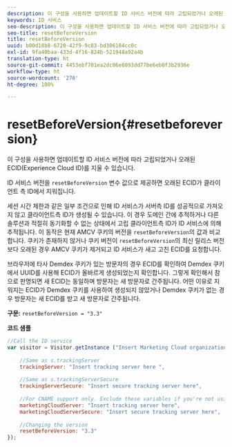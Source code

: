 ```yaml
---
description: 이 구성을 사용하면 업데이트할 ID 서비스 버전에 따라 고립되었거나 오래된 ECID(Experience Cloud ID)를 지울 수 있습니다.
keywords: ID 서비스
seo-description: 이 구성을 사용하면 업데이트할 ID 서비스 버전에 따라 고립되었거나 오래된 ECID(Experience Cloud ID)를 지울 수 있습니다.
seo-title: resetBeforeVersion
title: resetBeforeVersion
uuid: b00d18b8-6720-42f9-9c83-bd306184cc0c
exl-id: 9fa40baa-433d-4f16-824b-521948a92a4b
translation-type: ht
source-git-commit: 4453ebf701ea2dc06e6093dd77be6eb0f3b2936e
workflow-type: ht
source-wordcount: '270'
ht-degree: 100%

---
```


# resetBeforeVersion{#resetbeforeversion}

이 구성을 사용하면 업데이트할 ID 서비스 버전에 따라 고립되었거나 오래된 ECID(Experience Cloud ID)를 지울 수 있습니다.

ID 서비스 버전을 `resetBeforeVersion` 변수 값으로 제공하면 오래된 ECID가 클라이언트 측 ID에서 지워집니다.

세션 시간 제한과 같은 일부 조건으로 인해 ID 서비스가 서버측 ID를 성공적으로 가져오지 않고 클라이언트측 ID가 생성될 수 있습니다. 이 경우 도메인 간에 추적하거나 다른 솔루션과 적절히 동기화할 수 없는 상태에서 고립 클라이언트측 ID가 ID 서비스에 의해 추적됩니다. 이 동작은 현재 AMCV 쿠키의 버전을 `resetBeforeVersion`의 값과 비교합니다. 쿠키가 존재하지 않거나 쿠키 버전이 `resetBeforeVersion`의 최신 릴리스 버전보다 오래된 경우 AMCV 쿠키가 제거되고 ID 서비스가 새고 고친 ECID를 요청합니다.

브라우저에 타사 Demdex 쿠키가 있는 방문자의 경우 ECID를 확인하여 Demdex 쿠키에서 UUID를 사용해 ECID가 올바르게 생성되었는지 확인합니다. 그렇게 확인해서 참으로 판명되면 새 ECID는 동일하며 방문자는 새 방문자로 간주됩니다. 어떤 이유로 지워지는 ECID가 Demdex 쿠키를 사용하여 생성되지 않았거나 Demdex 쿠키가 없는 경우 방문자는 새 ECID를 받고 새 방문자로 간주됩니다.

**구문:** `resetBeforeVersion = "3.3"`

**코드 샘플**

```js
//Call the ID service 
var visitor = Visitor.getInstance ("Insert Marketing Cloud organization ID here", { 
  
    //Same as s.trackingServer 
    trackingServer: "Insert tracking server here ", 
  
    //Same as s.trackingServerSecure 
    trackingServerSecure: "Insert secure tracking server here", 
  
    //For CNAME support only. Exclude these variables if you're not using CNAME 
    marketingCloudServer: "Insert tracking server here", 
    marketingCloudServerSecure: "Insert secure tracking server here", 
  
    //Changing the version 
    resetBeforeVersion: "3.3" 
});
```
